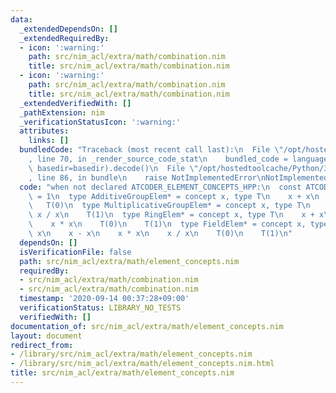 ```yaml
---
data:
  _extendedDependsOn: []
  _extendedRequiredBy:
  - icon: ':warning:'
    path: src/nim_acl/extra/math/combination.nim
    title: src/nim_acl/extra/math/combination.nim
  - icon: ':warning:'
    path: src/nim_acl/extra/math/combination.nim
    title: src/nim_acl/extra/math/combination.nim
  _extendedVerifiedWith: []
  _pathExtension: nim
  _verificationStatusIcon: ':warning:'
  attributes:
    links: []
  bundledCode: "Traceback (most recent call last):\n  File \"/opt/hostedtoolcache/Python/3.8.5/x64/lib/python3.8/site-packages/onlinejudge_verify/documentation/build.py\"\
    , line 70, in _render_source_code_stat\n    bundled_code = language.bundle(stat.path,\
    \ basedir=basedir).decode()\n  File \"/opt/hostedtoolcache/Python/3.8.5/x64/lib/python3.8/site-packages/onlinejudge_verify/languages/nim.py\"\
    , line 86, in bundle\n    raise NotImplementedError\nNotImplementedError\n"
  code: "when not declared ATCODER_ELEMENT_CONCEPTS_HPP:\n  const ATCODER_ELEMENT_CONCEPTS_HPP*\
    \ = 1\n  type AdditiveGroupElem* = concept x, type T\n    x + x\n    x - x\n \
    \   T(0)\n  type MultiplicativeGroupElem* = concept x, type T\n    x * x\n   \
    \ x / x\n    T(1)\n  type RingElem* = concept x, type T\n    x + x\n    x - x\n\
    \    x * x\n    T(0)\n    T(1)\n  type FieldElem* = concept x, type T\n    x +\
    \ x\n    x - x\n    x * x\n    x / x\n    T(0)\n    T(1)\n"
  dependsOn: []
  isVerificationFile: false
  path: src/nim_acl/extra/math/element_concepts.nim
  requiredBy:
  - src/nim_acl/extra/math/combination.nim
  - src/nim_acl/extra/math/combination.nim
  timestamp: '2020-09-14 00:37:28+09:00'
  verificationStatus: LIBRARY_NO_TESTS
  verifiedWith: []
documentation_of: src/nim_acl/extra/math/element_concepts.nim
layout: document
redirect_from:
- /library/src/nim_acl/extra/math/element_concepts.nim
- /library/src/nim_acl/extra/math/element_concepts.nim.html
title: src/nim_acl/extra/math/element_concepts.nim
---
```


